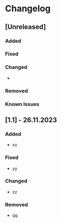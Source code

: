 # Changelog

## [Unreleased]

### Added
  
### Fixed

### Changed
- 

### Removed

### Known Issues

## [1.1] - 26.11.2023

### Added

- xx

### Fixed

- yy

### Changed

- zz

### Removed

- qq

